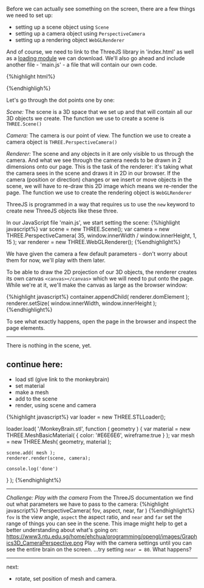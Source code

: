 Before we can actually see something on the screen, there are a few things we need to set up: 

* setting up a scene object using `Scene`
* setting up a camera object using `PerspectiveCamera`
* setting up a rendering object `WebGLRenderer`

And of course, we need to link to the ThreeJS library in 'index.html' as well as a [loading module](https://raw.githubusercontent.com/mrdoob/three.js/master/examples/js/loaders/STLLoader.js) we can download. We'll also go ahead and include another file - 'main.js' - a file that will contain our own code.

{%highlight html%}
<!DOCTYPE html>
<html>
	<head>
		<title>Playing with ThreeJS</title>
	</head>
	<body>
		<script src="https://cdnjs.cloudflare.com/ajax/libs/three.js/r74/three.min.js"></script>
		<script src="STLLoader.js"></script>
		<script src="main.js"></script>
	</body>
</html>
{%endhighligh%}

Let's go through the dot points one by one:

_Scene:_
The scene is a 3D space that we set up and that will contain all our 3D objects we create. The function we use to create a scene is `THREE.Scene()`

_Camera:_
The camera is our point of view. The function we use to create a camera object is `THREE.PerspectiveCamera()`

_Renderer:_
The scene and any objects in it are only visible to us through the camera. And what we see through the camera needs to be drawn in 2 dimensions onto our page. This is the task of the renderer: it's taking what the camera sees in the scene and draws it in 2D in our browser.
If the camera (position or direction) changes or we insert or move objects in the scene, we will have to re-draw this 2D image which means we re-render the page. 
The function we use to create the rendering object is `WebGLRenderer`

ThreeJS is programmed in a way that requires us to use the `new` keyword to create new ThreeJS objects like these three.

In our JavaScript file 'main.js', we start setting the scene: 
{%highlight javascript%}
var scene =  new THREE.Scene();
var camera = new THREE.PerspectiveCamera( 35, window.innerWidth / window.innerHeight, 1, 15  );
var renderer = new THREE.WebGLRenderer();
{%endhighlight%}

We have given the camera a few default parameters - don't worry about them for now, we'll play with them later. 

To be able to draw the 2D projection of our 3D objects, the renderer creates its own canvas `<canvas></canvas>` which we will need to put onto the page. While we're at it, we'll make the canvas as large as the browser window:

{%highlight javascript%}
container.appendChild( renderer.domElement ); 
renderer.setSize( window.innerWidth, window.innerHeight );
{%endhighlight%}

To see what exactly happens, open the page in the browser and inspect the page elements.  

___ 

There is nothing in the scene, yet. 

## continue here:

* load stl (give link to the monkeybrain)
* set material
* make a mesh
* add to the scene
* render, using scene and camera

{%highlight javascript%}
var loader = new THREE.STLLoader();

loader.load( '/MonkeyBrain.stl', function ( geometry ) {
	var material = new THREE.MeshBasicMaterial( { color: '#E6E6E6', wireframe:true } );
	var mesh = new THREE.Mesh( geometry, material );

	scene.add( mesh );
	renderer.render(scene, camera);

	console.log('done')
} );
{%endhighlight%}


___

_Challenge: Play with the camera_
From the ThreeJS documentation we find out what parameters we have to pass to the camera:
{%highlight javascript%}
PerspectiveCamera( fov, aspect, near, far )
{%endhighlight%}
`fov` is the view angle, `aspect` the aspect ratio, and `near` and `far` set the range of things you can see in the scene. This image might help to get a better understanding about what's going on: https://www3.ntu.edu.sg/home/ehchua/programming/opengl/images/Graphics3D_CameraPerspective.png
Play with the camera settings until you can see the entire brain on the screen. 
...try setting `near = 80`. What happens?

___ 


next: 

* rotate, set position of mesh and camera.

